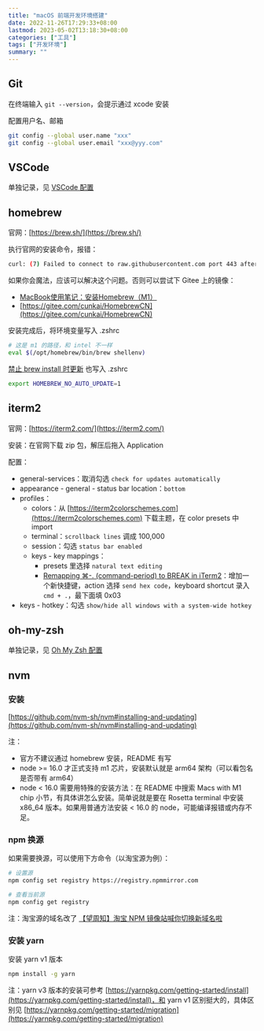 ```yaml
---
title: "macOS 前端开发环境搭建"
date: 2022-11-26T17:29:33+08:00
lastmod: 2023-05-02T13:18:30+08:00
categories: ["工具"]
tags: ["开发环境"]
summary: ""
---
```


## Git

在终端输入 `git --version`，会提示通过 xcode 安装

配置用户名、邮箱

```bash
git config --global user.name "xxx"
git config --global user.email "xxx@yyy.com"
```

## VSCode

单独记录，见 [VSCode 配置](vscode_配置.md)

## homebrew

官网：[https://brew.sh/](https://brew.sh/)

执行官网的安装命令，报错：

```bash
curl: (7) Failed to connect to raw.githubusercontent.com port 443 after 12 ms: Connection refused
```

如果你会魔法，应该可以解决这个问题。否则可以尝试下 Gitee 上的镜像：
- [MacBook使用笔记：安装Homebrew（M1）](https://zhuanlan.zhihu.com/p/372576355)
- [https://gitee.com/cunkai/HomebrewCN](https://gitee.com/cunkai/HomebrewCN)

安装完成后，将环境变量写入 .zshrc

```bash
# 这是 m1 的路径，和 intel 不一样
eval $(/opt/homebrew/bin/brew shellenv)
```

[禁止 brew install 时更新](https://apple.stackexchange.com/questions/293250/how-to-install-an-homebrew-formula-without-updating-homebrew-itself) 也写入 .zshrc

```bash
export HOMEBREW_NO_AUTO_UPDATE=1
```

## iterm2

官网：[https://iterm2.com/](https://iterm2.com/)

安装：在官网下载 zip 包，解压后拖入 Application

配置：
- general-services：取消勾选 `check for updates automatically`
- appearance - general - status bar location：`bottom`
- profiles：
    - colors：从 [https://iterm2colorschemes.com](https://iterm2colorschemes.com) 下载主题，在 color presets 中 import
    - terminal：`scrollback lines` 调成 100,000
    - session：勾选 `status bar enabled`
    - keys - key mappings：
        - presets 里选择 `natural text editing`
        - [Remapping ⌘-. (command-period) to BREAK in iTerm2](https://blog.andrewmadsen.com/2020/01/25/remapping-commandperiod-to.html)：增加一个新快捷键，action 选择 `send hex code`，keyboard shortcut 录入 `cmd + .`​，最下面填 0x03
- keys - hotkey：勾选 `show/hide all windows with a system-wide hotkey`

## oh-my-zsh

单独记录，见 [Oh My Zsh 配置](oh_my_zsh_配置.md)

## nvm

### 安装

[https://github.com/nvm-sh/nvm#installing-and-updating](https://github.com/nvm-sh/nvm#installing-and-updating)

注：
- 官方不建议通过 homebrew 安装，README 有写
- node >= 16.0 才正式支持 m1 芯片，安装默认就是 arm64 架构（可以看包名是否带有 arm64）
- node < 16.0 需要用特殊的安装方法：在 README 中搜索 Macs with M1 chip 小节，有具体讲怎么安装。简单说就是要在 Rosetta terminal 中安装 x86_64 版本。如果用普通方法安装 < 16.0 的 node，可能编译报错或内存不足。

### npm 换源

如果需要换源，可以使用下方命令（以淘宝源为例）：

```bash
# 设置源
npm config set registry https://registry.npmmirror.com

# 查看当前源
npm config get registry
```

注：淘宝源的域名改了 [【望周知】淘宝 NPM 镜像站喊你切换新域名啦](https://zhuanlan.zhihu.com/p/430580607)

### 安装 yarn

安装 yarn v1 版本

```bash
npm install -g yarn
```

注：yarn v3 版本的安装可参考 [https://yarnpkg.com/getting-started/install](https://yarnpkg.com/getting-started/install)，和 yarn v1 区别挺大的，具体区别见 [https://yarnpkg.com/getting-started/migration](https://yarnpkg.com/getting-started/migration)  
‍